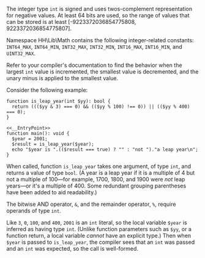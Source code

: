 The integer type `int` is signed and uses twos-complement representation for negative values. At least 64 bits are used, so the range of values that
can be stored is at least [-9223372036854775808, 9223372036854775807].

Namespace HH\Lib\Math contains the following integer-related constants: `INT64_MAX`, `INT64_MIN`, `INT32_MAX`, `INT32_MIN`, `INT16_MAX`, `INT16_MIN`,
and `UINT32_MAX`.

Refer to your compiler's documentation to find the behavior when the largest `int` value is incremented, the smallest value is decremented, and the
unary minus is applied to the smallest value.

Consider the following example:

```leap-year-test.php
function is_leap_year(int $yy): bool {
  return ((($yy & 3) === 0) && (($yy % 100) !== 0)) || (($yy % 400) === 0);
}

<<__EntryPoint>>
function main(): void {
  $year = 2001;
  $result = is_leap_year($year);
  echo "$year is ".(($result === true) ? "" : "not ")."a leap year\n";
}
```

When called, function `is_leap_year` takes one argument, of type `int`, and returns a value of type `bool`. (A year is a leap year if it is a
multiple of 4 but not a multiple of 100&mdash;for example, 1700, 1800, and 1900 were *not* leap years&mdash;or it's a multiple of 400. Some redundant
grouping parentheses have been added to aid readability.)

The bitwise AND operator, `&`, and the remainder operator, `%`, require operands of type `int`.

Like `3`, `0`, `100`, and `400`, `2001` is an `int` literal, so the local variable `$year` is inferred as having type `int`. (Unlike function
parameters such as `$yy`, or a function return, a local variable *cannot* have an explicit type.) Then when `$year` is passed to `is_leap_year`,
the compiler sees that an `int` was passed and an `int` was expected, so the call is well-formed.

